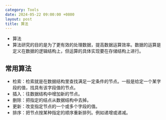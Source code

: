 ```yaml
---
category: Tools
date: 2024-05-22 09:00:00 +0800
layout: post
title: 算法
---
```


+ 算法
+ 算法研究的目的是为了更有效的处理数据，提高数据运算效率。数据的运算是定义在数据的逻辑结构上，但运算的具体实现要在存储结构上进行。

## 常用算法

+ 检索：检索就是在数据结构里查找满足一定条件的节点。一般是给定一个某字段的值，找具有该字段值的节点。
+ 插入：往数据结构中增加新的节点。
+ 删除：把指定的结点从数据结构中去掉。
+ 更新：改变指定节点的一个或多个字段的值。
+ 排序：把节点按某种指定的顺序重新排列。例如递增或递减。